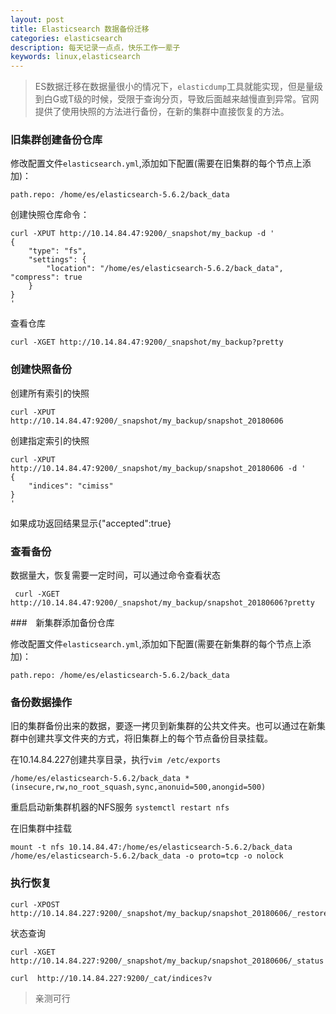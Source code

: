 ```yaml
---
layout: post
title: Elasticsearch 数据备份迁移
categories: elasticsearch
description: 每天记录一点点，快乐工作一辈子
keywords: linux,elasticsearch
---
```


> ES数据迁移在数据量很小的情况下，`elasticdump`工具就能实现，但是量级到白G或T级的时候，受限于查询分页，导致后面越来越慢直到异常。官网提供了使用快照的方法进行备份，在新的集群中直接恢复的方法。


### 旧集群创建备份仓库

修改配置文件`elasticsearch.yml`,添加如下配置(需要在旧集群的每个节点上添加)：

```shell
path.repo: /home/es/elasticsearch-5.6.2/back_data
```

创建快照仓库命令：

```shell
curl -XPUT http://10.14.84.47:9200/_snapshot/my_backup -d '
{
    "type": "fs",
    "settings": {
        "location": "/home/es/elasticsearch-5.6.2/back_data",
"compress": true
    }
}
'
```

查看仓库

```shell
curl -XGET http://10.14.84.47:9200/_snapshot/my_backup?pretty
```


### 创建快照备份

创建所有索引的快照

```shell
curl -XPUT http://10.14.84.47:9200/_snapshot/my_backup/snapshot_20180606
```

创建指定索引的快照

```shell
curl -XPUT http://10.14.84.47:9200/_snapshot/my_backup/snapshot_20180606 -d '
{
    "indices": "cimiss"
}
'
```

如果成功返回结果显示{"accepted":true}

### 查看备份

数据量大，恢复需要一定时间，可以通过命令查看状态

```shell
 curl -XGET http://10.14.84.47:9200/_snapshot/my_backup/snapshot_20180606?pretty
```

###　新集群添加备份仓库

修改配置文件`elasticsearch.yml`,添加如下配置(需要在新集群的每个节点上添加)：

```shell
path.repo: /home/es/elasticsearch-5.6.2/back_data
```

### 备份数据操作

旧的集群备份出来的数据，要逐一拷贝到新集群的公共文件夹。也可以通过在新集群中创建共享文件夹的方式，将旧集群上的每个节点备份目录挂载。

在10.14.84.227创建共享目录，执行`vim /etc/exports`

```shell
/home/es/elasticsearch-5.6.2/back_data *(insecure,rw,no_root_squash,sync,anonuid=500,anongid=500)
```

重启启动新集群机器的NFS服务  `systemctl restart nfs`

在旧集群中挂载

```shell
mount -t nfs 10.14.84.47:/home/es/elasticsearch-5.6.2/back_data /home/es/elasticsearch-5.6.2/back_data -o proto=tcp -o nolock
```

### 执行恢复

```shell
curl -XPOST http://10.14.84.227:9200/_snapshot/my_backup/snapshot_20180606/_restore
```

状态查询

```shell
curl -XGET http://10.14.84.227:9200/_snapshot/my_backup/snapshot_20180606/_status 
```

```shell
curl  http://10.14.84.227:9200/_cat/indices?v
```

> 亲测可行